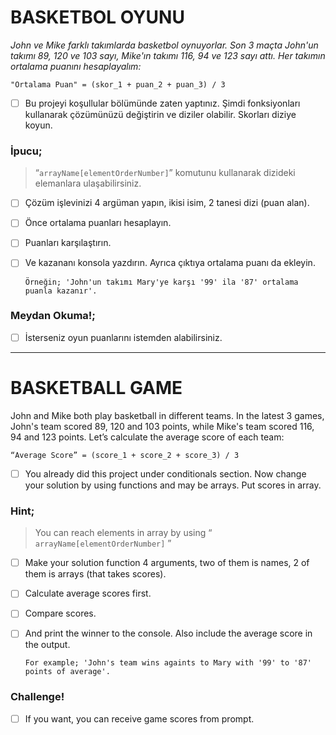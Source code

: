 # BASKETBOL OYUNU

*John ve Mike farklı takımlarda basketbol oynuyorlar. Son 3 maçta John'un takımı 89, 120 ve 103 sayı, Mike'ın takımı 116, 94 ve 123 sayı attı. Her takımın ortalama puanını hesaplayalım:*

`"Ortalama Puan" = (skor_1 + puan_2 + puan_3) / 3`

* [ ] Bu projeyi koşullular bölümünde zaten yaptınız. Şimdi fonksiyonları kullanarak çözümünüzü değiştirin ve diziler olabilir. Skorları diziye koyun.

### İpucu;

> “`arrayName[elementOrderNumber]`” komutunu kullanarak dizideki elemanlara ulaşabilirsiniz.

* [ ] Çözüm işlevinizi 4 argüman yapın, ikisi isim, 2 tanesi dizi (puan alan).
* [ ] Önce ortalama puanları hesaplayın.
* [ ] Puanları karşılaştırın.
* [ ] Ve kazananı konsola yazdırın. Ayrıca çıktıya ortalama puanı da ekleyin.

  `Örneğin; 'John'un takımı Mary'ye karşı '99' ila '87' ortalama puanla kazanır'.`

### Meydan Okuma!;

* [ ] İsterseniz oyun puanlarını istemden alabilirsiniz.

---

# BASKETBALL GAME

John and Mike both play basketball in different teams. In the latest 3 games, John's team scored 89, 120 and 103 points, while Mike's team scored 116, 94 and 123 points. Let’s calculate the average score of each team:

`“Average Score” = (score_1 + score_2 + score_3) / 3`

* [ ] You already did this project under conditionals section. Now change your solution by using functions and may be arrays. Put scores in array.

### Hint;

> You can reach elements in array by using “ `arrayName[elementOrderNumber]` ”

* [ ] Make your solution function 4 arguments, two of them is names, 2 of them is arrays (that takes scores).
* [ ] Calculate average scores first.
* [ ] Compare scores.
* [ ] And print the winner to the console. Also include the average score in the output.

  `For example; 'John's team wins againts to Mary with '99' to '87' points of average'.`

### Challenge!

* [ ] If you want, you can receive game scores from prompt.
